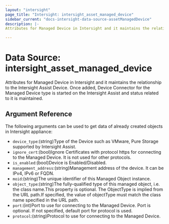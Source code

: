 ```yaml
---
layout: "intersight"
page_title: "Intersight: intersight_asset_managed_device"
sidebar_current: "docs-intersight-data-source-assetManagedDevice"
description: |-
Attributes for Managed Device in Intersight and it maintains the relationship to the Intersight Assist Device. Once added, Device Connector for the Managed Device type is started on the Intersight Assist and status related to it is maintained.

---
```


# Data Source: intersight_asset_managed_device
Attributes for Managed Device in Intersight and it maintains the relationship to the Intersight Assist Device. Once added, Device Connector for the Managed Device type is started on the Intersight Assist and status related to it is maintained.

## Argument Reference
The following arguments can be used to get data of already created objects in Intersight appliance:
* `device_type`:(string)Type of the Device such as VMware, Pure Storage supported by Intersight Assist.
* `ignore_cert`:(bool)Ignore Certificates with protocol https for connecting to the Managed Device. It is not used for other protocols.
* `is_enabled`:(bool)Device is Enabled/Disabled.
* `management_address`:(string)Management address of the device. It can be IPv4, IPv6 or FQDN.
* `moid`:(string)The unique identifier of this Managed Object instance.
* `object_type`:(string)The fully-qualified type of this managed object, i.e. the class name.This property is optional. The ObjectType is implied from the URL path.If specified, the value of objectType must match the class name specified in the URL path.
* `port`:(int)Port to use for connecting to the Managed Device. Port is optional. If not specified, default port for protocol is used.
* `protocol`:(string)Protocol to use for connecting to the Managed Device.
